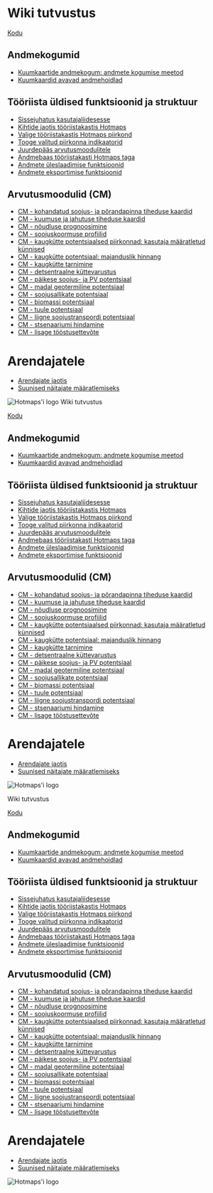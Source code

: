 <h1> Wiki tutvustus </h1><p> <a href="Home">Kodu</a> </p><h2> Andmekogumid </h2><ul><li> <a href="en-Hotmaps-data-set-method-of-data-collection">Kuumkaartide andmekogum: andmete kogumise meetod</a> </li><li> <a href="en-Hotmaps-open-data-repositories">Kuumkaardid avavad andmehoidlad</a> </li></ul><h2> Tööriista üldised funktsioonid ja struktuur </h2><ul><li> <a href="en-Introduction-to-user-interface">Sissejuhatus kasutajaliidesesse</a> </li><li> <a href="en-Layers-section-in-the-Hotmaps-toolbox">Kihtide jaotis tööriistakastis Hotmaps</a> </li><li> <a href="en-Select-a-region-in-the-Hotmaps-toolbox">Valige tööriistakastis Hotmaps piirkond</a> </li><li> <a href="en-Retrieve-indicators-of-a-selected-area">Tooge valitud piirkonna indikaatorid</a> </li><li> <a href="en-Access-to-calculation-modules">Juurdepääs arvutusmoodulitele</a> </li><li> <a href="en-Database-behind-the-Hotmaps-toolbox">Andmebaas tööriistakasti Hotmaps taga</a> </li><li> <a href="en-Data-upload-functionalities">Andmete üleslaadimise funktsioonid</a> </li><li> <a href="en-Data-export-functionalities">Andmete eksportimise funktsioonid</a> </li></ul><h2> Arvutusmoodulid (CM) </h2><ul><li> <a href="en-CM-Customized-heat-and-floor-area-density-maps">CM - kohandatud soojus- ja põrandapinna tiheduse kaardid</a> </li><li> <a href="en-CM-Scale-heat-and-cool-density-maps">CM - kuumuse ja jahutuse tiheduse kaardid</a> </li><li> <a href="en-CM-Demand-projection">CM - nõudluse prognoosimine</a> </li><li> <a href="en-CM-Heat-load-profiles">CM - soojuskoormuse profiilid</a> </li><li> <a href="en-CM-District-heating-potential-areas-user-defined-thresholds">CM - kaugkütte potentsiaalsed piirkonnad: kasutaja määratletud künnised</a> </li><li> <a href="en-CM-District-heating-potential-economic-assessment">CM - kaugkütte potentsiaal: majanduslik hinnang</a> </li><li> <a href="en-CM-District-heating-supply-dispatch">CM - kaugkütte tarnimine</a> </li><li> <a href="en-CM-Decentral-heating-supply">CM - detsentraalne küttevarustus</a> </li><li> <a href="en-CM-Solar-thermal-and-PV-potential">CM - päikese soojus- ja PV potentsiaal</a> </li><li> <a href="en-CM-Shallow-geothermal-potential">CM - madal geotermiline potentsiaal</a> </li><li> <a href="en-CM-Heat-source-potential">CM - soojusallikate potentsiaal</a> </li><li> <a href="en-CM-Biomass-potential">CM - biomassi potentsiaal</a> </li><li> <a href="en-CM-Wind-potential">CM - tuule potentsiaal</a> </li><li> <a href="en-CM-Excess-heat-transport-potential">CM - liigne soojustranspordi potentsiaal</a> </li><li> <a href="en-CM-Scenario-assessment">CM - stsenaariumi hindamine</a> </li><li> <a href="en-CM-Add-industry-plant">CM - lisage tööstusettevõte</a> </li></ul><h1> Arendajatele </h1><ul><li> <a href="en-Developers">Arendajate jaotis</a> </li><li> <a href="en-Guidelines-for-defining-indicators">Suunised näitajate määratlemiseks</a> </li></ul><p><img alt="Hotmaps&#39;i logo" src="https://www.hotmaps-project.eu/wp-content/uploads/2017/02/logo.svg"/></p1> Wiki tutvustus </h1><p> <a href="Home">Kodu</a> </p><h2> Andmekogumid </h2><ul><li> <a href="en-Hotmaps-data-set-method-of-data-collection">Kuumkaartide andmekogum: andmete kogumise meetod</a> </li><li> <a href="en-Hotmaps-open-data-repositories">Kuumkaardid avavad andmehoidlad</a> </li></ul><h2> Tööriista üldised funktsioonid ja struktuur </h2><ul><li> <a href="en-Introduction-to-user-interface">Sissejuhatus kasutajaliidesesse</a> </li><li> <a href="en-Layers-section-in-the-Hotmaps-toolbox">Kihtide jaotis tööriistakastis Hotmaps</a> </li><li> <a href="en-Select-a-region-in-the-Hotmaps-toolbox">Valige tööriistakastis Hotmaps piirkond</a> </li><li> <a href="en-Retrieve-indicators-of-a-selected-area">Tooge valitud piirkonna indikaatorid</a> </li><li> <a href="en-Access-to-calculation-modules">Juurdepääs arvutusmoodulitele</a> </li><li> <a href="en-Database-behind-the-Hotmaps-toolbox">Andmebaas tööriistakasti Hotmaps taga</a> </li><li> <a href="en-Data-upload-functionalities">Andmete üleslaadimise funktsioonid</a> </li><li> <a href="en-Data-export-functionalities">Andmete eksportimise funktsioonid</a> </li></ul><h2> Arvutusmoodulid (CM) </h2><ul><li> <a href="en-CM-Customized-heat-and-floor-area-density-maps">CM - kohandatud soojus- ja põrandapinna tiheduse kaardid</a> </li><li> <a href="en-CM-Scale-heat-and-cool-density-maps">CM - kuumuse ja jahutuse tiheduse kaardid</a> </li><li> <a href="en-CM-Demand-projection">CM - nõudluse prognoosimine</a> </li><li> <a href="en-CM-Heat-load-profiles">CM - soojuskoormuse profiilid</a> </li><li> <a href="en-CM-District-heating-potential-areas-user-defined-thresholds">CM - kaugkütte potentsiaalsed piirkonnad: kasutaja määratletud künnised</a> </li><li> <a href="en-CM-District-heating-potential-economic-assessment">CM - kaugkütte potentsiaal: majanduslik hinnang</a> </li><li> <a href="en-CM-District-heating-supply-dispatch">CM - kaugkütte tarnimine</a> </li><li> <a href="en-CM-Decentral-heating-supply">CM - detsentraalne küttevarustus</a> </li><li> <a href="en-CM-Solar-thermal-and-PV-potential">CM - päikese soojus- ja PV potentsiaal</a> </li><li> <a href="en-CM-Shallow-geothermal-potential">CM - madal geotermiline potentsiaal</a> </li><li> <a href="en-CM-Heat-source-potential">CM - soojusallikate potentsiaal</a> </li><li> <a href="en-CM-Biomass-potential">CM - biomassi potentsiaal</a> </li><li> <a href="en-CM-Wind-potential">CM - tuule potentsiaal</a> </li><li> <a href="en-CM-Excess-heat-transport-potential">CM - liigne soojustranspordi potentsiaal</a> </li><li> <a href="en-CM-Scenario-assessment">CM - stsenaariumi hindamine</a> </li><li> <a href="en-CM-Add-industry-plant">CM - lisage tööstusettevõte</a> </li></ul><h1> Arendajatele </h1><ul><li> <a href="en-Developers">Arendajate jaotis</a> </li><li> <a href="en-Guidelines-for-defining-indicators">Suunised näitajate määratlemiseks</a> </li></ul><p><img alt="Hotmaps&#39;i logo" src="https://www.hotmaps-project.eu/wp-content/uploads/2017/02/logo.svg"/></p> Wiki tutvustus </h1><p> <a href="Home">Kodu</a> </p><h2> Andmekogumid </h2><ul><li> <a href="en-Hotmaps-data-set-method-of-data-collection">Kuumkaartide andmekogum: andmete kogumise meetod</a> </li><li> <a href="en-Hotmaps-open-data-repositories">Kuumkaardid avavad andmehoidlad</a> </li></ul><h2> Tööriista üldised funktsioonid ja struktuur </h2><ul><li> <a href="en-Introduction-to-user-interface">Sissejuhatus kasutajaliidesesse</a> </li><li> <a href="en-Layers-section-in-the-Hotmaps-toolbox">Kihtide jaotis tööriistakastis Hotmaps</a> </li><li> <a href="en-Select-a-region-in-the-Hotmaps-toolbox">Valige tööriistakastis Hotmaps piirkond</a> </li><li> <a href="en-Retrieve-indicators-of-a-selected-area">Tooge valitud piirkonna indikaatorid</a> </li><li> <a href="en-Access-to-calculation-modules">Juurdepääs arvutusmoodulitele</a> </li><li> <a href="en-Database-behind-the-Hotmaps-toolbox">Andmebaas tööriistakasti Hotmaps taga</a> </li><li> <a href="en-Data-upload-functionalities">Andmete üleslaadimise funktsioonid</a> </li><li> <a href="en-Data-export-functionalities">Andmete eksportimise funktsioonid</a> </li></ul><h2> Arvutusmoodulid (CM) </h2><ul><li> <a href="en-CM-Customized-heat-and-floor-area-density-maps">CM - kohandatud soojus- ja põrandapinna tiheduse kaardid</a> </li><li> <a href="en-CM-Scale-heat-and-cool-density-maps">CM - kuumuse ja jahutuse tiheduse kaardid</a> </li><li> <a href="en-CM-Demand-projection">CM - nõudluse prognoosimine</a> </li><li> <a href="en-CM-Heat-load-profiles">CM - soojuskoormuse profiilid</a> </li><li> <a href="en-CM-District-heating-potential-areas-user-defined-thresholds">CM - kaugkütte potentsiaalsed piirkonnad: kasutaja määratletud künnised</a> </li><li> <a href="en-CM-District-heating-potential-economic-assessment">CM - kaugkütte potentsiaal: majanduslik hinnang</a> </li><li> <a href="en-CM-District-heating-supply-dispatch">CM - kaugkütte tarnimine</a> </li><li> <a href="en-CM-Decentral-heating-supply">CM - detsentraalne küttevarustus</a> </li><li> <a href="en-CM-Solar-thermal-and-PV-potential">CM - päikese soojus- ja PV potentsiaal</a> </li><li> <a href="en-CM-Shallow-geothermal-potential">CM - madal geotermiline potentsiaal</a> </li><li> <a href="en-CM-Heat-source-potential">CM - soojusallikate potentsiaal</a> </li><li> <a href="en-CM-Biomass-potential">CM - biomassi potentsiaal</a> </li><li> <a href="en-CM-Wind-potential">CM - tuule potentsiaal</a> </li><li> <a href="en-CM-Excess-heat-transport-potential">CM - liigne soojustranspordi potentsiaal</a> </li><li> <a href="en-CM-Scenario-assessment">CM - stsenaariumi hindamine</a> </li><li> <a href="en-CM-Add-industry-plant">CM - lisage tööstusettevõte</a> </li></ul><h1> Arendajatele </h1><ul><li> <a href="en-Developers">Arendajate jaotis</a> </li><li> <a href="en-Guidelines-for-defining-indicators">Suunised näitajate määratlemiseks</a> </li></ul><p><img alt="Hotmaps&#39;i logo" src="https://www.hotmaps-project.eu/wp-content/uploads/2017/02/logo.svg"/></p>

